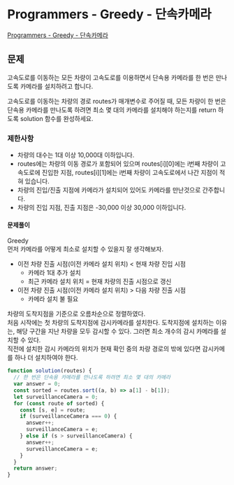 # Programmers - Greedy - 단속카메라

[Programmers - Greedy - 단속카메라](https://school.programmers.co.kr/learn/courses/30/lessons/42884)

## 문제

고속도로를 이동하는 모든 차량이 고속도로를 이용하면서 단속용 카메라를 한 번은 만나도록 카메라를 설치하려고 합니다.

고속도로를 이동하는 차량의 경로 routes가 매개변수로 주어질 때, 모든 차량이 한 번은 단속용 카메라를 만나도록 하려면 최소 몇 대의 카메라를 설치해야 하는지를 return 하도록 solution 함수를 완성하세요.

### 제한사항

- 차량의 대수는 1대 이상 10,000대 이하입니다.
- routes에는 차량의 이동 경로가 포함되어 있으며 routes[i][0]에는 i번째 차량이 고속도로에 진입한 지점, routes[i][1]에는 i번째 차량이 고속도로에서 나간 지점이 적혀 있습니다.
- 차량의 진입/진출 지점에 카메라가 설치되어 있어도 카메라를 만난것으로 간주합니다.
- 차량의 진입 지점, 진출 지점은 -30,000 이상 30,000 이하입니다.

#### 문제풀이

Greedy  
먼저 카메라를 어떻게 최소로 설치할 수 있을지 잘 생각해보자.

- 이전 차량 진출 시점(이전 카메라 설치 위치) < 현재 차량 진입 시점
  - 카메라 1대 추가 설치
  - 최근 카메라 설치 위치 = 현재 차량의 진출 시점으로 갱신
- 이전 차량 진출 시점(이전 카메라 설치 위치) > 다음 차량 진출 시점
  - 카메라 설치 불 필요

차량의 도착지점을 기준으로 오름차순으로 정렬하였다.  
처음 시작에는 첫 차량의 도착지점에 감시카메라를 설치한다. 도착지점에 설치하는 이유는, 해당 구간을 지난 차량을 모두 감시할 수 있다. 그러면 최소 개수의 감시 카메라를 설치할 수 있다.  
직전에 설치한 감시 카메라의 위치가 현재 확인 중의 차량 경로의 밖에 있다면 감시카메를 하나 더 설치하여야 한다.

```js
function solution(routes) {
  // 한 번은 단속용 카메라를 만나도록 하려면 최소 몇 대의 카메라
  var answer = 0;
  const sorted = routes.sort((a, b) => a[1] - b[1]);
  let surveillanceCamera = 0;
  for (const route of sorted) {
    const [s, e] = route;
    if (surveillanceCamera === 0) {
      answer++;
      surveillanceCamera = e;
    } else if (s > surveillanceCamera) {
      answer++;
      surveillanceCamera = e;
    }
  }
  return answer;
}
```
